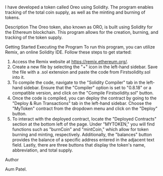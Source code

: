I have developed a token called Oreo using Solidity. The program enables tracking of the total coin supply, as well as the minting and burning of tokens.

Description
The Oreo token, also known as ORO, is built using Solidity for the Ethereum blockchain. This program allows for the creation, burning, and tracking of the token supply.

Getting Started
Executing the Program
To run this program, you can utilize Remix, an online Solidity IDE. Follow these steps to get started:

1. Access the Remix website at https://remix.ethereum.org/.
2. Create a new file by selecting the "+" icon in the left-hand sidebar. Save the file with a .sol extension and paste the code from Firstsolidity.sol into it.
3. To compile the code, navigate to the "Solidity Compiler" tab in the left-hand sidebar. Ensure that the "Compiler" option is set to "0.8.18" or a compatible version, and click on the "Compile Firstsolidity.sol" button.
4. Once the code is compiled, you can deploy the contract by going to the "Deploy & Run Transactions" tab in the left-hand sidebar. Choose the "MyToken" contract from the dropdown menu and click on the "Deploy" button.
5. To interact with the deployed contract, locate the "Deployed Contracts" section at the bottom left of the page. Under "MYTOKEN," you will find functions such as "burnCoin" and "mintCoin," which allow for token burning and minting, respectively. Additionally, the "balances" button provides the balance of a specific address entered in the adjacent text field. Lastly, there are three buttons that display the token's name, abbreviation, and total supply.

Author

Aum Patel.
